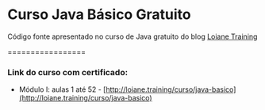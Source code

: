 # Curso Java Básico Gratuito

Código fonte apresentado no curso de Java gratuito do blog [Loiane Training](http://loiane.training/curso/java-basico)

=================

### Link do curso com certificado:
* Módulo I: aulas 1 até 52 - [http://loiane.training/curso/java-basico](http://loiane.training/curso/java-basico)
